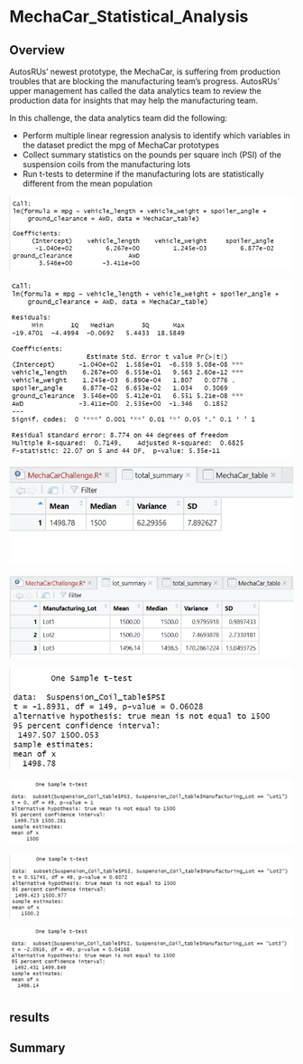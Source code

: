 # MechaCar_Statistical_Analysis

## Overview
AutosRUs’ newest prototype, the MechaCar, is suffering from production troubles that are blocking the manufacturing team’s progress. AutosRUs’ upper management has called the data analytics team to review the production data for insights that may help the manufacturing team.

In this challenge, the data analytics team did the following:

* Perform multiple linear regression analysis to identify which variables in the dataset predict the mpg of MechaCar prototypes
* Collect summary statistics on the pounds per square inch (PSI) of the suspension coils from the manufacturing lots
* Run t-tests to determine if the manufacturing lots are statistically different from the mean population

![img](./Resources/Linear_regression.png)

![img](./Resources/Summary_lm.png)


![img](./Resources/total_summary.png)

![img](./Resources/Lot_summary.png)


![img](./Resources/One%20Sample%20t-test.png)

![img](./Resources/One%20Sample%20t-test_Lot1.png)

![img](./Resources/One%20Sample%20t-test_Lot2.png)

![img](./Resources/One%20Sample%20t-test_Lot3.png)

## results

## Summary
